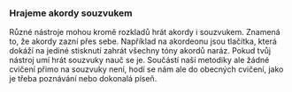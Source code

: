 ### Hrajeme akordy souzvukem

Různé nástroje mohou kromě rozkladů hrát akordy i souzvukem. Znamená to, že akordy zazní přes sebe. Například na akordeonu jsou tlačítka, která dokáží na jediné stisknutí zahrát všechny tóny akordů naráz. Pokud tvůj nástroj umí hrát souzvuky nauč se je. Součástí naší metodiky ale žádné cvičení přimo na souzvuky není, hodí se nám ale do obecných cvičení, jako je třeba poznávání nebo dokonalá píseň.


